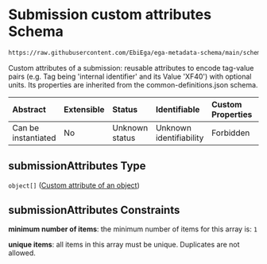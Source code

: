 # Submission custom attributes Schema

```txt
https://raw.githubusercontent.com/EbiEga/ega-metadata-schema/main/schemas/EGA.submission.json#/properties/submissionAttributes
```

Custom attributes of a submission: reusable attributes to encode tag-value pairs (e.g. Tag being 'internal identifier' and its Value 'XF40') with optional units. Its properties are inherited from the common-definitions.json schema.

| Abstract            | Extensible | Status         | Identifiable            | Custom Properties | Additional Properties | Access Restrictions | Defined In                                                                           |
| :------------------ | :--------- | :------------- | :---------------------- | :---------------- | :-------------------- | :------------------ | :----------------------------------------------------------------------------------- |
| Can be instantiated | No         | Unknown status | Unknown identifiability | Forbidden         | Forbidden             | none                | [EGA.submission.json\*](../../../schemas/EGA.submission.json "open original schema") |

## submissionAttributes Type

`object[]` ([Custom attribute of an object](ega-4-definitions-custom-attribute-of-an-object.md))

## submissionAttributes Constraints

**minimum number of items**: the minimum number of items for this array is: `1`

**unique items**: all items in this array must be unique. Duplicates are not allowed.
